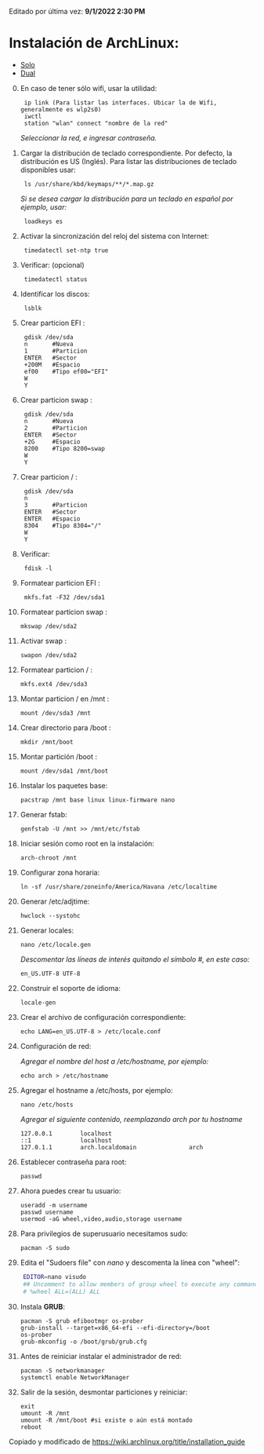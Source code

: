 Editado por última vez: **9/1/2022 2:30 PM**

# Instalación de ArchLinux: #
  - [Solo](https://github.com/alain-david/arch-dual-boot/blob/main/README.md)
  - [Dual](https://github.com/alain-david/arch-dual-boot/blob/main/README_DUAL.MD)
    
0. En caso de tener sólo wifi, usar la utilidad:

        ip link (Para listar las interfaces. Ubicar la de Wifi, generalmente es wlp2s0)
        iwctl
        station "wlan" connect "nombre de la red"

    *Seleccionar la red, e ingresar contraseña.*

1. Cargar la distribución de teclado correspondiente. Por defecto, la distribución es US (Inglés). Para listar las distribuciones de teclado disponibles usar:

        ls /usr/share/kbd/keymaps/**/*.map.gz
    
    *Si se desea cargar la distribución para un teclado en español por ejemplo, usar:*
   
        loadkeys es        

2. Activar la sincronización del reloj del sistema con Internet: 

        timedatectl set-ntp true

3. Verificar: (opcional)

        timedatectl status

4. Identificar los discos:

        lsblk

5. Crear particion EFI :

        gdisk /dev/sda
        n       #Nueva
        1       #Particion 
        ENTER   #Sector
        +200M   #Espacio
        ef00    #Tipo ef00="EFI"
        W
        Y

6. Crear particion swap :

        gdisk /dev/sda
        n       #Nueva
        2       #Particion 
        ENTER   #Sector
        +2G     #Espacio
        8200    #Tipo 8200=swap
        W
        Y
        
7. Crear particion / :

        gdisk /dev/sda
        n
        3       #Particion
        ENTER   #Sector
        ENTER   #Espacio
        8304    #Tipo 8304="/"
        W
        Y

8. Verificar:

        fdisk -l        

9. Formatear particion EFI :

        mkfs.fat -F32 /dev/sda1

10. Formatear particion swap :

        mkswap /dev/sda2

11. Activar swap :

        swapon /dev/sda2

12. Formatear particion / :

        mkfs.ext4 /dev/sda3

13. Montar particion / en /mnt :
        
        mount /dev/sda3 /mnt

14. Crear directorio para /boot :

        mkdir /mnt/boot

15. Montar partición /boot :

        mount /dev/sda1 /mnt/boot

16. Instalar los paquetes base:

        pacstrap /mnt base linux linux-firmware nano

17. Generar fstab:

        genfstab -U /mnt >> /mnt/etc/fstab

18. Iniciar sesión como root en la instalación:

        arch-chroot /mnt

19. Configurar zona horaria:

        ln -sf /usr/share/zoneinfo/America/Havana /etc/localtime

20. Generar /etc/adjtime:

        hwclock --systohc

21. Generar locales:

        nano /etc/locale.gen

    *Descomentar las líneas de interés quitando el símbolo #, en este caso:*

        en_US.UTF-8 UTF-8
        
22. Construir el soporte de idioma: 

        locale-gen

23. Crear el archivo de configuración correspondiente:

        echo LANG=en_US.UTF-8 > /etc/locale.conf
   
24. Configuración de red:

    *Agregar el nombre del host a /etc/hostname, por ejemplo:*

        echo arch > /etc/hostname

25. Agregar el hostname a /etc/hosts, por ejemplo:

        nano /etc/hosts
        
    *Agregar el siguiente contenido, reemplazando arch por tu hostname*
        
        127.0.0.1        localhost
        ::1              localhost
        127.0.1.1        arch.localdomain               arch

26. Establecer contraseña para  root:

        passwd

27. Ahora puedes crear tu usuario:

        useradd -m username
        passwd username
        usermod -aG wheel,video,audio,storage username

28. Para privilegios de superusuario necesitamos sudo:

        pacman -S sudo

29. Edita el "Sudoers file" con *nano* y descomenta la línea con "wheel":

```bash
    EDITOR=nano visudo
    ## Uncomment to allow members of group wheel to execute any command
    # %wheel ALL=(ALL) ALL
```
30. Instala **GRUB**:

        pacman -S grub efibootmgr os-prober
        grub-install --target=x86_64-efi --efi-directory=/boot
        os-prober
        grub-mkconfig -o /boot/grub/grub.cfg

31. Antes de reiniciar instalar el administrador de red:

        pacman -S networkmanager
        systemctl enable NetworkManager

32. Salir de la sesión, desmontar particiones y reiniciar:

        exit
        umount -R /mnt
        umount -R /mnt/boot #si existe o aún está montado
        reboot

Copiado y modificado de https://wiki.archlinux.org/title/installation_guide
